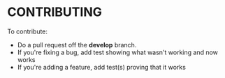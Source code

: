 # CONTRIBUTING

To contribute:

- Do a pull request off the **develop** branch.
- If you're fixing a bug, add test showing what wasn't working and now works
- If you're adding a feature, add test(s) proving that it works
